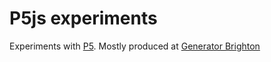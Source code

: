 # P5js experiments

Experiments with [P5](https://p5js.org).
Mostly produced at [Generator Brighton](https://generator.horse)
